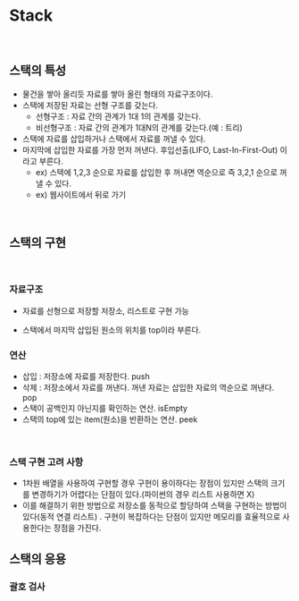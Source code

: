 # Stack

<br>

## 스택의 특성

+ 물건을 쌓아 올리듯 자료를 쌓아 올린 형태의 자료구조이다.
+ 스택에 저장된 자료는 선형 구조를 갖는다.
  + 선형구조 : 자료 간의 관계가 1대 1의 관계를 갖는다.
  + 비선형구조 : 자료 간의 관계가 1대N의 관계를 갖는다.(예 : 트리)
+ 스택에 자료를 삽입하거나 스택에서 자료를 꺼낼 수 있다.
+ 마지막에 삽입한 자료를 가장 먼저 꺼낸다. 후입선출(LIFO, Last-In-First-Out) 이라고 부른다.
  + ex) 스택에 1,2,3 순으로 자료를 삽입한 후 꺼내면 역순으로 즉 3,2,1 순으로 꺼낼 수 있다.
  + ex) 웹사이트에서 뒤로 가기

<br>

## 스택의 구현

<br>

### 자료구조

- 자료를 선형으로 저장할 저장소, 리스트로 구현 가능

- 스택에서 마지막 삽입된 원소의 위치를 top이라 부른다.



### 연산

- 삽입 : 저장소에 자료를 저장한다. push
- 삭제 : 저장소에서 자료를 꺼낸다. 꺼낸 자료는 삽입한 자료의 역순으로 꺼낸다. pop
- 스택이 공백인지 아닌지를 확인하는 연산. isEmpty
- 스택의 top에 있는 item(원소)을 반환하는 연산. peek

<br>

### 스택 구현 고려 사항

- 1차원 배열을 사용하여 구현할 경우 구현이 용이하다는 장점이 있지만 스택의 크기를 변경하기가 어렵다는 단점이 있다.(파이썬의 경우 리스트 사용하면 X)
- 이를 해결하기 위한 방법으로 저장소를 동적으로 할당하여 스택을 구현하는 방법이 있다(동적 연결 리스트) . 구현이 복잡하다는 단점이 있지만 메모리를 효율적으로 사용한다는 장점을 가진다.



## 스택의 응용

### 괄호 검사

